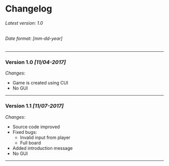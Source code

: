 # **Changelog**
###### Latest version: *1.0*
###### *Date format: [mm-dd-year]*

---

### **Version 1.0** *[11/04-2017]*
*Changes:*
* Game is created using CUI
* No GUI

---

### **Version 1.1** *[11/07-2017]*
*Changes:*
* Source code improved
* Fixed bugs: 
    * Invalid input from player
    * Full board
* Added introduction message
* No GUI

---


